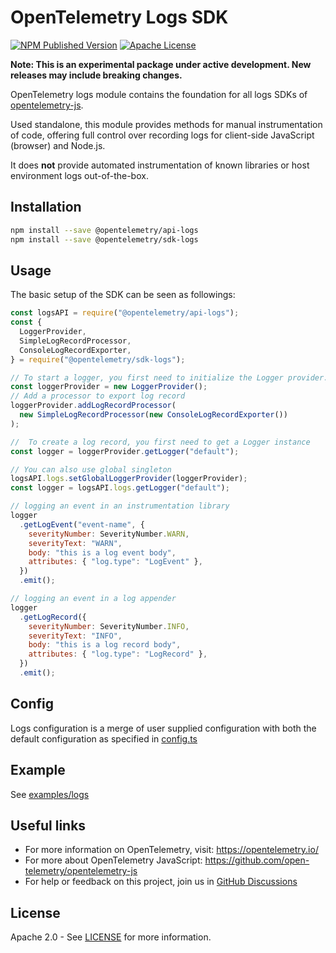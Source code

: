 # OpenTelemetry Logs SDK

[![NPM Published Version][npm-img]][npm-url]
[![Apache License][license-image]][license-image]

**Note: This is an experimental package under active development. New releases may include breaking changes.**

OpenTelemetry logs module contains the foundation for all logs SDKs of [opentelemetry-js](https://github.com/open-telemetry/opentelemetry-js).

Used standalone, this module provides methods for manual instrumentation of code, offering full control over recording logs for client-side JavaScript (browser) and Node.js.

It does **not** provide automated instrumentation of known libraries or host environment logs out-of-the-box.

## Installation

```bash
npm install --save @opentelemetry/api-logs
npm install --save @opentelemetry/sdk-logs
```

## Usage

The basic setup of the SDK can be seen as followings:

```js
const logsAPI = require("@opentelemetry/api-logs");
const {
  LoggerProvider,
  SimpleLogRecordProcessor,
  ConsoleLogRecordExporter,
} = require("@opentelemetry/sdk-logs");

// To start a logger, you first need to initialize the Logger provider.
const loggerProvider = new LoggerProvider();
// Add a processor to export log record
loggerProvider.addLogRecordProcessor(
  new SimpleLogRecordProcessor(new ConsoleLogRecordExporter())
);

//  To create a log record, you first need to get a Logger instance
const logger = loggerProvider.getLogger("default");

// You can also use global singleton
logsAPI.logs.setGlobalLoggerProvider(loggerProvider);
const logger = logsAPI.logs.getLogger("default");

// logging an event in an instrumentation library
logger
  .getLogEvent("event-name", {
    severityNumber: SeverityNumber.WARN,
    severityText: "WARN",
    body: "this is a log event body",
    attributes: { "log.type": "LogEvent" },
  })
  .emit();

// logging an event in a log appender
logger
  .getLogRecord({
    severityNumber: SeverityNumber.INFO,
    severityText: "INFO",
    body: "this is a log record body",
    attributes: { "log.type": "LogRecord" },
  })
  .emit();
```

## Config

Logs configuration is a merge of user supplied configuration with both the default
configuration as specified in [config.ts](./src/config.ts)

## Example

See [examples/logs](https://github.com/open-telemetry/opentelemetry-js/tree/main/experimental/examples/logs)

## Useful links

- For more information on OpenTelemetry, visit: <https://opentelemetry.io/>
- For more about OpenTelemetry JavaScript: <https://github.com/open-telemetry/opentelemetry-js>
- For help or feedback on this project, join us in [GitHub Discussions][discussions-url]

## License

Apache 2.0 - See [LICENSE][license-url] for more information.

[discussions-url]: https://github.com/open-telemetry/opentelemetry-js/discussions
[license-url]: https://github.com/open-telemetry/opentelemetry-js/blob/main/LICENSE
[license-image]: https://img.shields.io/badge/license-Apache_2.0-green.svg?style=flat
[npm-url]: https://www.npmjs.com/package/@opentelemetry/sdk-logs
[npm-img]: https://badge.fury.io/js/%40opentelemetry%2Flogs.svg
